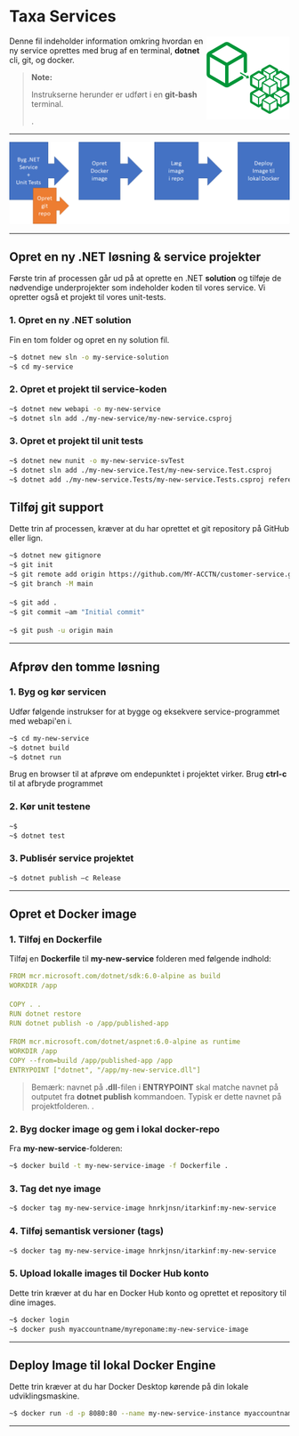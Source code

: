 # Taxa Services

<img align="right" src="resources/micro-logo.png" width="150" />

Denne fil indeholder information omkring hvordan en ny service oprettes med brug af en terminal, __dotnet__ cli, git, og docker.

> __Note:__
>  
> Instrukserne herunder er udført i en __git-bash__ terminal.
>  
> .

---

![Processen](resources/nyt-service-process.png)

---

## Opret en ny .NET løsning & service projekter

Første trin af processen går ud på at oprette en .NET __solution__ og tilføje de nødvendige underprojekter som indeholder koden til vores service. Vi opretter også et projekt til vores unit-tests.

### 1. Opret en ny .NET __solution__

Fin en tom folder og opret en ny solution fil.

``` bash
~$ dotnet new sln -o my-service-solution
~$ cd my-service

```

### 2. Opret et projekt til service-koden

```bash
~$ dotnet new webapi -o my-new-service
~$ dotnet sln add ./my-new-service/my-new-service.csproj
```

### 3. Opret et projekt til __unit tests__

``` bash
~$ dotnet new nunit -o my-new-service-svTest
~$ dotnet sln add ./my-new-service.Test/my-new-service.Test.csproj
~$ dotnet add ./my-new-service.Tests/my-new-service.Tests.csproj reference ./my-new-service/my-new-service.csproj

```

## Tilføj git support

Dette trin af processen, kræver at du har oprettet et git repository på GitHub eller lign.

```bash
~$ dotnet new gitignore
~$ git init
~$ git remote add origin https://github.com/MY-ACCTN/customer-service.git
~$ git branch -M main

~$ git add .
~$ git commit –am "Initial commit"

~$ git push -u origin main

```

---

## Afprøv den tomme løsning

### 1. Byg og kør servicen

Udfør følgende instrukser for at bygge og eksekvere service-programmet med webapi'en i.

```bash
~$ cd my-new-service
~$ dotnet build
~$ dotnet run
```

Brug en browser til at afprøve om endepunktet i projektet virker.
Brug __ctrl-c__ til at afbryde programmet

### 2. Kør unit testene

```bash
~$
~$ dotnet test
```

### 3. Publisér service projektet

```bash
~$ dotnet publish –c Release
```

---

## Opret et Docker image

### 1. Tilføj en __Dockerfile__

Tilføj en __Dockerfile__ til __my-new-service__ folderen  med følgende indhold:

```yaml
FROM mcr.microsoft.com/dotnet/sdk:6.0-alpine as build
WORKDIR /app

COPY . .
RUN dotnet restore
RUN dotnet publish -o /app/published-app

FROM mcr.microsoft.com/dotnet/aspnet:6.0-alpine as runtime
WORKDIR /app
COPY --from=build /app/published-app /app
ENTRYPOINT ["dotnet", "/app/my-new-service.dll"]

```

> Bemærk: navnet på __.dll__-filen i __ENTRYPOINT__ skal matche navnet på outputet fra __dotnet publish__ kommandoen. Typisk er dette navnet på projektfolderen.
> .

### 2. Byg docker image og gem i lokal docker-repo

Fra __my-new-service__-folderen:

```bash
~$ docker build -t my-new-service-image -f Dockerfile .
```

### 3. Tag det nye image

```bash
~$ docker tag my-new-service-image hnrkjnsn/itarkinf:my-new-service
```

### 4. Tilføj semantisk versioner (tags)

```bash
~$ docker tag my-new-service-image hnrkjnsn/itarkinf:my-new-service
```

### 5. Upload lokalle images til Docker Hub konto

Dette trin kræver at du har en Docker Hub konto og oprettet et repository til dine images.

```bash
~$ docker login
~$ docker push myaccountname/myreponame:my-new-service-image

```

---

## Deploy Image til lokal Docker Engine

Dette trin kræver at du har Docker Desktop kørende på din lokale udviklingsmaskine.

```bash
~$ docker run -d -p 8080:80 --name my-new-service-instance myaccountname/myreponame:my-new-service

```

---
